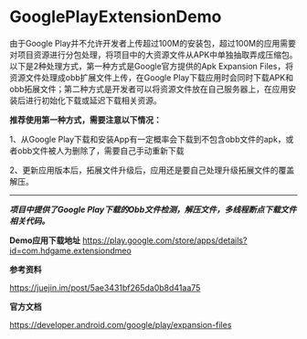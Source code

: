 # GooglePlayExtensionDemo
由于Google Play并不允许开发者上传超过100M的安装包，超过100M的应用需要对项目资源进行分包处理，将项目中的大资源文件从APK中单独抽取弄成压缩包。以下是2种处理方式，第一种方式是Google官方提供的Apk Expansion Files，将资源文件处理成obb扩展文件上传，在Google Play下载应用时会同时下载APK和obb拓展文件；第二种方式是开发者可以将资源文件放在自己服务器上，在应用安装后进行初始化下载或延迟下载相关资源。

**推荐使用第一种方式，需要注意以下情况：**

1、从Google Play下载和安装App有一定概率会下载到不包含obb文件的apk，或者obb文件被人为删除了，需要自己手动重新下载

2、更新应用版本后，拓展文件升级后，应用还是要自己处理升级拓展文件的覆盖解压。

---
***项目中提供了Google Play下载的Obb文件检测，解压文件，多线程断点下载文件相关代码。***

**Demo应用下载地址**
https://play.google.com/store/apps/details?id=com.hdgame.extensiondmeo

**参考资料**

https://juejin.im/post/5ae3431bf265da0b8d41aa75

**官方文档**

https://developer.android.com/google/play/expansion-files
